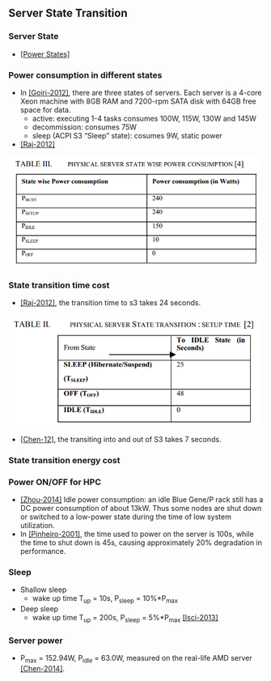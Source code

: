 ## Server State Transition

### Server State
- [[Power States]](http://en.wikipedia.org/wiki/Sleep_mode)

### Power consumption in different states
- In [[Goiri-2012]](../../papers/GoiriL12_GreenHadoop.md), there are three states of servers. Each server is a 4-core Xeon machine with 8GB RAM and 7200-rpm SATA disk with 64GB free space for data. 
	- active: executing 1-4 tasks consumes 100W, 115W, 130W and 145W
	- decommission: consumes 75W
	- sleep (ACPI S3 “Sleep” state): cosumes 9W, static power
- [[Raj-2012]](http://ieeexplore.ieee.org/stamp/stamp.jsp?tp=&arnumber=6151371)

<img src="../figs/powerStates.PNG" width="500px" />

### State transition time cost
- [[Raj-2012]](http://ieeexplore.ieee.org/stamp/stamp.jsp?tp=&arnumber=6151371), the transition time to s3 takes 24 seconds.

<img src="../figs/transitionTime.PNG" width="500px" />

- [[Chen-12]](../../papers/ChenHT12-greenAware-geo-schedule.md), the transiting into and out of S3 takes 7 seconds.

### State transition energy cost


### Power ON/OFF for HPC
- [[Zhou-2014]](papers/ZhouLTD14-IBM-power-aware.md) Idle power consumption: an idle Blue Gene/P rack still has a DC power consumption of about 13kW. Thus some nodes are shut down or switched to a low-power state during the time of low system utilization. 
- In [[Pinheiro-2001]](http://citeseerx.ist.psu.edu/viewdoc/summary?doi=10.1.1.16.2690), the time used to power on the server is 100s, while the time to shut down is 45s, causing approximately 20% degradation in performance. 


### Sleep 
- Shallow sleep
	- wake up time T<sub>up</sub> = 10s, P<sub>sleep</sub> = 10%*P<sub>max</sub>
- Deep sleep
	- wake up time T<sub>up</sub> = 200s, P<sub>sleep</sub> = 5%*P<sub>max</sub> [[Isci-2013]](http://dl.acm.org/citation.cfm?id=2485931)


### Server power
- P<sub>max</sub> = 152.94W, P<sub>idle</sub> = 63.0W, measured on the real-life AMD server [[Chen-2014]](../../papers/Chen14-IGCC-participate-in-grid.md).
